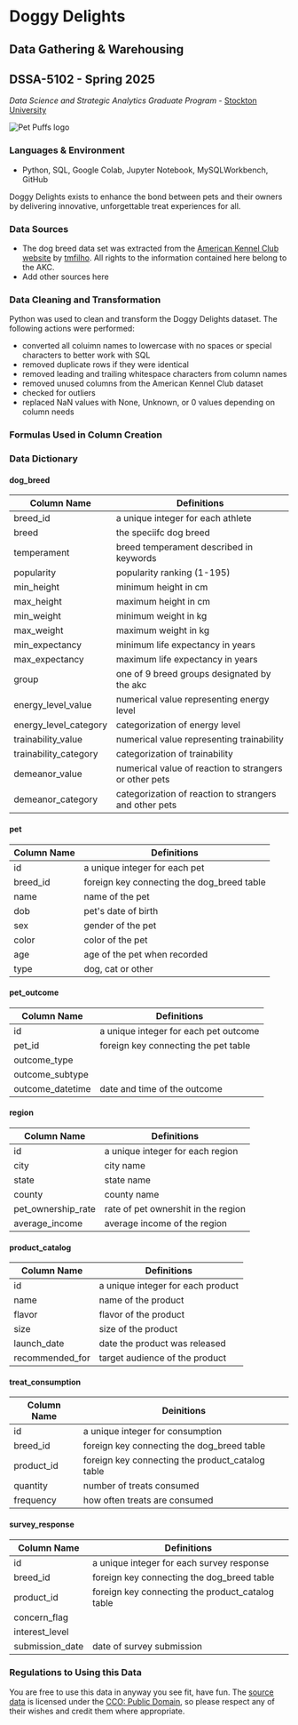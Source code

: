 # Doggy Delights

## Data Gathering & Warehousing

## DSSA-5102 - Spring 2025

*Data Science and Strategic Analytics Graduate Program* - [Stockton University](https://stockton.edu)

![Pet Puffs logo](https://github.com/Decabra/pet-puffs/blob/d152c8dd62c9cb3ffb36f3fd7f18228cea91d5cc/images/pet_puffs_logo.png)

### Languages & Environment

- Python, SQL, Google Colab, Jupyter Notebook, MySQLWorkbench, GitHub

Doggy Delights exists to enhance the bond between pets and their owners by delivering innovative, unforgettable treat experiences for all.

### Data Sources

- The dog breed data set was extracted from the [American Kennel Club website](https://www.akc.org/) by [tmfilho](https://github.com/tmfilho/akcdata). All rights to the information contained here belong to the AKC.
- Add other sources here

### Data Cleaning and Transformation

Python was used to clean and transform the Doggy Delights dataset. The following actions were performed:

- converted all coluimn names to lowercase with no spaces or special characters to better work with SQL
- removed duplicate rows if they were identical
- removed leading and trailing whitespace characters from column names
- removed unused columns from the American Kennel Club dataset
- checked for outliers
- replaced NaN values with None, Unknown, or 0 values depending on column needs

### Formulas Used in Column Creation

### Data Dictionary

#### dog_breed

| Column Name            | Definitions                    |
| ---------------------- | ------------------------------ |
| breed_id               | a unique integer for each athlete |
| breed                  | the speciifc dog breed         |
| temperament            | breed temperament described in keywords |
| popularity             | popularity ranking  (1-195)    |
| min_height             | minimum height in cm           |
| max_height             | maximum height in cm           |
| min_weight             | minimum weight in kg           |
| max_weight             | maximum weight in kg           |
| min_expectancy         | minimum life expectancy in years |
| max_expectancy         | maximum life expectancy in years |
| group                  | one of 9 breed groups designated by the akc |
| energy_level_value     | numerical value representing energy level |
| energy_level_category  | categorization of energy level |
| trainability_value     | numerical value representing trainability |
| trainability_category  | categorization of trainability |
| demeanor_value         | numerical value of reaction to strangers or other pets |
| demeanor_category      | categorization of reaction to strangers and other pets |

#### pet

| Column Name            | Definitions                    |
| ---------------------- | ------------------------------ |
| id                     | a unique integer for each pet  |
| breed_id               | foreign key connecting the dog_breed table |
| name                   | name of the pet                |
| dob                    | pet's date of birth            |
| sex                    | gender of the pet              |
| color                  | color of the pet               |
| age                    | age of the pet when recorded   |
| type                   | dog, cat or other              |

#### pet_outcome

| Column Name            | Definitions                    |
| ---------------------- | ------------------------------ |
| id                     | a unique integer for each pet outcome |
| pet_id                 | foreign key connecting the pet table |
| outcome_type           |                                  |
| outcome_subtype        |                                  |
| outcome_datetime       | date and time of the outcome     |

#### region

| Column Name            | Definitions                    |
| ---------------------- | ------------------------------ |
| id                     | a unique integer for each region |
| city                   | city name                      |
| state                  | state name                       |
| county                 | county name                      |
| pet_ownership_rate     | rate of pet ownershit in the region |
| average_income         | average income of the region     |

#### product_catalog

| Column Name            | Definitions                      |
| ---------------------- | -------------------------------- |
| id                     | a unique integer for each product |
| name                   | name of the product              |
| flavor                 | flavor of the product            |
| size                   | size of the product              |
| launch_date            | date the product was released    |
| recommended_for        | target audience of the product   |

#### treat_consumption

| Column Name            | Deinitions                       |
| ---------------------- | -------------------------------- |
| id                     | a unique integer for consumption |
| breed_id               | foreign key connecting the dog_breed table |
| product_id             | foreign key connecting the product_catalog table |
| quantity               | number of treats consumed    |
| frequency              | how often treats are consumed |

#### survey_response

| Column Name            | Definitions                      |
| ---------------------- | -------------------------------- |
| id                     | a unique integer for each survey response |
| breed_id               | foreign key connecting the dog_breed table |
| product_id             | foreign key connecting the product_catalog table |
| concern_flag           |                                  |
| interest_level         |                                  |
| submission_date        | date of survey submission        |

### Regulations to Using this Data

You are free to use this data in anyway you see fit, have fun. The [source data](https://www.kaggle.com/datasets/heesoo37/120-years-of-olympic-history-athletes-and-results) is licensed under the [CCO: Public Domain](https://creativecommons.org/publicdomain/zero/1.0/), so please respect any of their wishes and credit them where appropriate.
